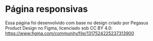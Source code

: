 # Página responsivas

Essa página foi desenvolvido com base no design criado por Pegasus Product Design no Figma, licenciado sob CC BY 4.0: https://www.figma.com/community/file/1317524225237313900
